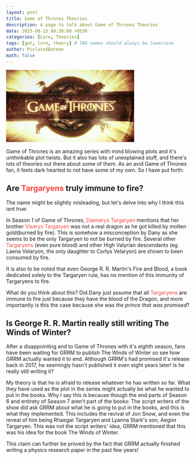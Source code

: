 ```yaml
---
layout: post
title: Game of Thrones Theories
description: A page to talk about Game of Thrones Theories
date: 2025-08-15 00:30:00 +0530
categories: [Lore, Theories]
tags: [got, lore, theory] # TAG names should always be lowercase
author: PixlatedBatman
math: false
---
```


![Game of Thrones](/assets/img/commons/Game_of_Thrones_title_card.jpg)

Game of Thrones is an amazing series with mind blowing plots and it's unthinkable plot twists. But it also has lots of unexplained stuff, and there's lots of theories out there about some of them. As an avid Game of Thrones fan, it feels dark hearted to not have some of my own. So I have put forth:



## Are <span style="color:#F54242;">Targaryens</span> truly immune to fire?

The name might be slightly misleading, but let's delve into why I think this isnt true:

In Season 1 of Game of Thrones, <span style="color:#F54242;">Daenerys Targaryen</span> mentions that her brother <span style="color:#F54242;">Viserys Targaryen</span> was not a real dragon as he got killed by molten gold(burned by fire). This is somehow a misconception by Dany as she seems to be the only Targaryen to not be burned by fire. Several other <span style="color:#F54242;">Targaryens</span> (even pure blood) and other High Valyrian descendants (eg. Laena Velaryon, the only daughter to Corlys Velaryon) are shown to been consumed by fire. 

It is also to be noted that even George R. R. Martin's Fire and Blood, a book dedicated solely to the Targaryen rule, has no mention of this immunity of Targaryens to fire.

What do you think about this? Did Dany just assume that all <span style="color:#F54242;">Targaryens</span> are immune to fire just because they have the blood of the Dragon, and more importantly is this the case because she was *the prince that was promised*?

## Is George R. R. Martin really still writing The Winds of Winter?

After a disappointing end to Game of Thrones with it's eighth season, fans have been waiting for GRRM to publish The Winds of Winter so see how GRRM actually wanted it to end. Although GRRM's had promised it's release back in 2017, he seemingly hasn't published it even eight years later! Is he really still writing it?

My theory is that he is afraid to release whatever he has written so far. What they have used as the plot in the series might actually be what he wanted to put in the books. Why I say this is because though the end parts of Season 6 and entirety of Season 7 aren't part of the books: The script writers of the show did ask GRRM about what he is going to put in the books, and this is what they implemented. This includes the revival of Jon Snow, and even the reveal of him being Rhaegar Targaryen and Lyanna Stark's son, Aegon Targaryen. This was not the script writers' idea, GRRM mentioned that this was his idea for the book The Winds of Winter.

This claim can further be proved by the fact that GRRM actually finished writing a physics research paper in the past few years!